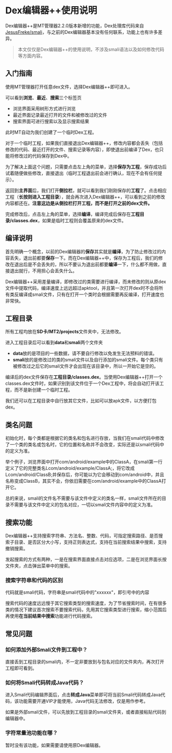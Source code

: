 # Dex编辑器++使用说明

Dex编辑器++是MT管理器2.2.0版本新增的功能，Dex处理库代码来自[JesusFreke/smali](https://github.com/JesusFreke/smali)，与之前的Dex编辑器基本没有任何联系，功能上也有许多差异。

> 本文仅仅是Dex编辑器++的使用说明，不涉及smali语法以及如何修改代码等方面内容。

## 入门指南

使用MT管理器打开任意dex文件，选择Dex编辑器++即可进入。

可以看到**浏览**、**最近**、**搜索**三个标签页

* 浏览界面采用树形方式进行浏览
* 最近界面记录最近打开的文件和被修改过的文件
* 搜索界面可进行搜索以及显示搜索结果

此时MT自动为我们创建了一个临时Dex工程。

对于一个临时工程，如果我们直接退出Dex编辑器++，修改内容都会丢失（包括修改的代码、最近打开的文件、搜索记录等内容），即使退出前编译了Dex，也只能将修改过的代码保存到Dex中。

为了解决上面这个问题，只需要点击左上角的菜单，选择**保存为工程**，保存成功后试着随便做些修改，直接退出（临时工程退出前会进行确认，现在不会有任何提示）。

返回到**主界面**后，我们打开**侧拉栏**，就可以看到我们刚刚保存的**工程**了。点击相应工程（**长按则进入工程目录**），就会再次进入Dex编辑器++，可以看到之前的修改内容都还在。**注意这边是从侧拉栏打开工程，而不是打开之前的dex文件。**

完成修改后，点击左上角的菜单，选择**编译**，编译完成后保存在**工程目录/classes.dex**，如果是临时工程则会覆盖原来的dex文件。

## 编译说明

首先明确一个概念，以前的Dex编辑器的**保存**其实就是**编译**，为了防止修改过的内容丢失，退出前都要**保存**一下。而在Dex编辑器++中，保存为工程后，我们的修改在退出后是不会丢失的，所以不要认为退出前都要**编译**一下，什么都不用做，直接退出就行，不用担心会丢失什么。

Dex编辑器++采用差量编译，即修改过的类需要进行编译，而未修改的则从原dex文件中提取代码，编译速度上远远超过apktool，并且第一次打开dex时不会将所有类反编译成smali文件，只有在打开一个类时会根据需要再反编译，打开速度也非常快。

## 工程目录

所有工程均放在**SD卡/MT2/projects**文件夹中，无法修改。

进入工程目录后可以看到**data**和**smali**两个文件夹

* **data**放的是项目的一些数据，请不要自行修改以免发生无法预料的错误。
* **smali**放的是修改过的类的smali文件以及自行添加的smali文件。每个类只有被修改过之后它的smali文件才会出现在该目录中，所以一开始它是空的。

编译后的dex文件保存在**工程目录/classes.dex**。当使用Dex编辑器++打开一个classes.dex文件时，如果识别到该文件位于一个Dex工程中，将会自动打开该工程，而不是新创建一个临时工程。

我们还可以在工程目录中自行放其它文件，比如可以放apk文件，以方便打包dex。

## 类名问题

初始化时，每个类都是根据它的类名和包名进行存放，当我们在smali代码中修改了一个类的类名或包名时，它的位置和名称并不会改变，实际还是以smali代码中的定义为准。

举个例子，浏览界面中打开com/android/example中的ClassA，在smali第一行定义了它的完整类名Lcom/android/example/ClassA;，将它改成Lcom/android/ClassB;并保存后，你可能以为它会移动到com/android中，并且名称变成ClassB，其实不会，你依旧需要在com/android/example中的ClassA打开它。

总的来说，smali的文件名不需要与该文件中定义的类名一样，smali文件所在的目录不需要与该文件中定义的包名对应，一切以smali文件内容中的定义为准。

## 搜索功能

Dex编辑器++支持搜索字符串、方法名、整数、代码，可指定搜索路径、是否搜索子目录、是否区分大小写，支持正则表达式，支持在当前搜索结果中搜索，支持撤销搜索。

发起搜索的方式有两种，一是在搜索界面直接点击对应选项，二是在浏览界面长按文件夹，点击弹出菜单中的搜索。

### 搜索字符串和代码的区别

代码就是smali代码，字符串是smali代码中的"xxxxxx"，即引号中的内容

搜索代码的速度远远慢于其它搜索类型的搜索速度，为了节省搜索时间，在有很多类的情况下建议首次搜索不要搜索代码，先用其它搜索类型进行搜索，缩小范围后再使用**在当前结果中搜索**功能进行代码搜索。

## 常见问题

### 如何添加外部Smali文件到工程中？

直接丢到工程目录的smali内，不一定非要放到与包名对应的文件夹内，再次打开工程即可看到。

### 如何将Smali代码转成Java代码？

进入Smali代码编辑界面后，点击**转成Java**菜单即可将当前Smali代码转成Java代码，该功能需要开通VIP才能使用，Java代码无法修改，仅是用作参考。

如果是外部smali文件，可以先放到工程目录的smali文件夹，或者直接粘贴代码到编辑器中。

### 字符常量池功能在哪？

暂时没有该功能，如果需要请使用原Dex编辑器。


